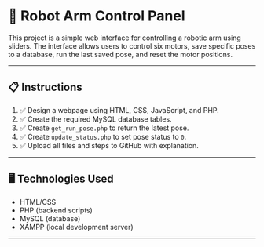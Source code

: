 # 🤖 Robot Arm Control Panel 

This project is a simple web interface for controlling a robotic arm using sliders. The interface allows users to control six motors, save specific poses to a database, run the last saved pose, and reset the motor positions.

---

## 📋 Instructions
1. ✅ Design a webpage using HTML, CSS, JavaScript, and PHP.
2. ✅ Create the required MySQL database tables.
3. ✅ Create `get_run_pose.php` to return the latest pose.
4. ✅ Create `update_status.php` to set pose status to `0`.
5. ✅ Upload all files and steps to GitHub with explanation.

---

## 🖥️ Technologies Used
- HTML/CSS
- PHP (backend scripts)
- MySQL (database)
- XAMPP (local development server)

---



